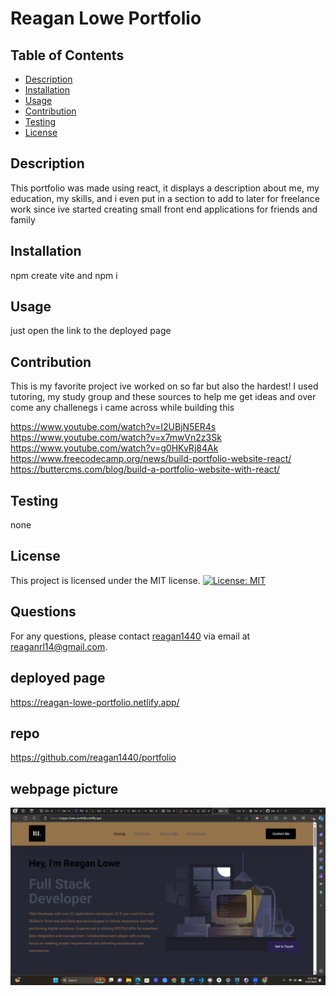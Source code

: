 # Reagan Lowe Portfolio

## Table of Contents
* [Description](#description)
* [Installation](#installation)
* [Usage](#usage)
* [Contribution](#contribution)
* [Testing](#testing)
* [License](#license)

## Description
This portfolio was made using react, it displays a description about me, my education, my skills, and i even put in a section to add to later for freelance work since ive started creating small front end applications for friends and family

## Installation
npm create vite and npm i

## Usage
just open the link to the deployed page

## Contribution
This is my favorite project ive worked on so far but also the hardest! I used tutoring, my study group and these sources to help me get ideas and over come any challenegs i came across while building this 

https://www.youtube.com/watch?v=I2UBjN5ER4s
https://www.youtube.com/watch?v=x7mwVn2z3Sk
https://www.youtube.com/watch?v=g0HKvRj84Ak
https://www.freecodecamp.org/news/build-portfolio-website-react/
https://buttercms.com/blog/build-a-portfolio-website-with-react/

## Testing
none

## License
This project is licensed under the MIT license.
[![License: MIT](https://img.shields.io/badge/License-MIT-yellow.svg)](https://opensource.org/licenses/MIT)

## Questions
For any questions, please contact [reagan1440](https://github.com/reagan1440) via email at reaganrl14@gmail.com.

## deployed page 
https://reagan-lowe-portfolio.netlify.app/

## repo
https://github.com/reagan1440/portfolio

## webpage picture 
![Alt text](<public/img/Screenshot (43).png>)